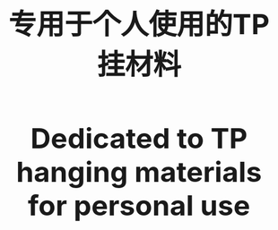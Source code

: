 <h1 align="center" style="font-size:50px;">专用于个人使用的TP挂材料</h1>
<h1 align="center" style="font-size:50px;">Dedicated to TP hanging materials for personal use</h1>


